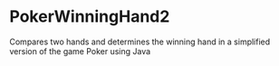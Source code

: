 # PokerWinningHand2
Compares two hands and determines the winning hand in a simplified version of the game Poker using Java

